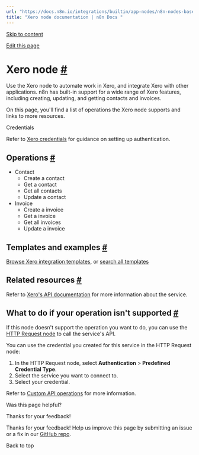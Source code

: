 ```yaml
---
url: "https://docs.n8n.io/integrations/builtin/app-nodes/n8n-nodes-base.xero/"
title: "Xero node documentation | n8n Docs "
---
```


[Skip to content](https://docs.n8n.io/integrations/builtin/app-nodes/n8n-nodes-base.xero/#xero-node)

[Edit this page](https://github.com/n8n-io/n8n-docs/edit/main/docs/integrations/builtin/app-nodes/n8n-nodes-base.xero.md "Edit this page")

# Xero node [\#](https://docs.n8n.io/integrations/builtin/app-nodes/n8n-nodes-base.xero/\#xero-node "Permanent link")

Use the Xero node to automate work in Xero, and integrate Xero with other applications. n8n has built-in support for a wide range of Xero features, including creating, updating, and getting contacts and invoices.

On this page, you'll find a list of operations the Xero node supports and links to more resources.

Credentials

Refer to [Xero credentials](https://docs.n8n.io/integrations/builtin/credentials/xero/) for guidance on setting up authentication.

## Operations [\#](https://docs.n8n.io/integrations/builtin/app-nodes/n8n-nodes-base.xero/\#operations "Permanent link")

- Contact
  - Create a contact
  - Get a contact
  - Get all contacts
  - Update a contact
- Invoice
  - Create a invoice
  - Get a invoice
  - Get all invoices
  - Update a invoice

## Templates and examples [\#](https://docs.n8n.io/integrations/builtin/app-nodes/n8n-nodes-base.xero/\#templates-and-examples "Permanent link")

[Browse Xero integration templates](https://n8n.io/integrations/xero/), or [search all templates](https://n8n.io/workflows/)

## Related resources [\#](https://docs.n8n.io/integrations/builtin/app-nodes/n8n-nodes-base.xero/\#related-resources "Permanent link")

Refer to [Xero's API documentation](https://developer.xero.com/documentation/api/accounting/overview) for more information about the service.

## What to do if your operation isn't supported [\#](https://docs.n8n.io/integrations/builtin/app-nodes/n8n-nodes-base.xero/\#what-to-do-if-your-operation-isnt-supported "Permanent link")

If this node doesn't support the operation you want to do, you can use the [HTTP Request node](https://docs.n8n.io/integrations/builtin/core-nodes/n8n-nodes-base.httprequest/) to call the service's API.

You can use the credential you created for this service in the HTTP Request node:

1. In the HTTP Request node, select **Authentication** \> **Predefined Credential Type**.
2. Select the service you want to connect to.
3. Select your credential.

Refer to [Custom API operations](https://docs.n8n.io/integrations/custom-operations/) for more information.

Was this page helpful?






Thanks for your feedback!






Thanks for your feedback! Help us improve this page by submitting an issue or a fix in our [GitHub repo](https://github.com/n8n-io/n8n-docs).


Back to top